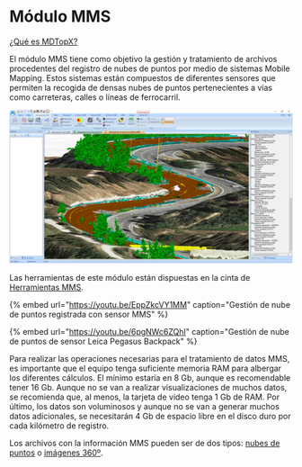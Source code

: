 # Módulo MMS

[¿Qué es MDTopX?](../introduccion/mdtopx.md)

El módulo MMS tiene como objetivo la gestión y tratamiento de archivos procedentes del registro de nubes de puntos por medio de sistemas Mobile Mapping. Estos sistemas están compuestos de diferentes sensores que permiten la recogida de densas nubes de puntos pertenecientes a vías como carreteras, calles o líneas de ferrocarril.

![Modelo Digital de Superficies con ortofoto a partir de datos MMS](../../.gitbook/assets/mdt-vial-con-orto.png)

Las herramientas de este módulo están dispuestas en la cinta de [Herramientas MMS](../fichas-de-herramientas/ficha-de-herramientas-mms.md).

{% embed url="https://youtu.be/EppZkcVY1MM" caption="Gestión de nube de puntos registrada con sensor MMS" %}

{% embed url="https://youtu.be/6pgNWc6ZQhI" caption="Gestión de nube de puntos de sensor Leica Pegasus Backpack" %}


  
Para realizar las operaciones necesarias para el tratamiento de datos MMS, es importante que el equipo tenga suficiente memoria RAM para albergar los diferentes cálculos. El mínimo estaría en 8 Gb, aunque es recomendable tener 16 Gb. Aunque no se van a realizar visualizaciones de muchos datos, se recomienda que, al menos, la tarjeta de video tenga 1 Gb de RAM. Por último, los datos son voluminosos y aunque no se van a generar muchos datos adicionales, se necesitarán 4 Gb de espacio libre en el disco duro por cada kilómetro de registro.

Los archivos con la información MMS pueden ser de dos tipos: [nubes de puntos](archivos-de-nubes-de-puntos-mms.md) o [imágenes 360º](archivos-de-imagen-360-mms.md).

